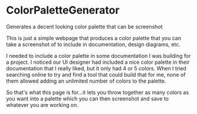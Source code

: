 # ColorPaletteGenerator
Generates a decent looking color palette that can be screenshot

This is just a simple webpage that produces a color palette that you can take a screenshot of to include in documentation, design diagrams, etc.

I needed to include a color palette in some documentation I was building for a project. I noticed our UI designer had included a nice color palette in their documentation that I really liked, but it only had 4 or 5 colors. When I tried searching online to try and find a tool that could build that for me, none of them allowed adding an unlimited number of colors to the palette.

So that's what this page is for...it lets you throw together as many colors as you want into a palette which you can then screenshot and save to whatever you are working on.
